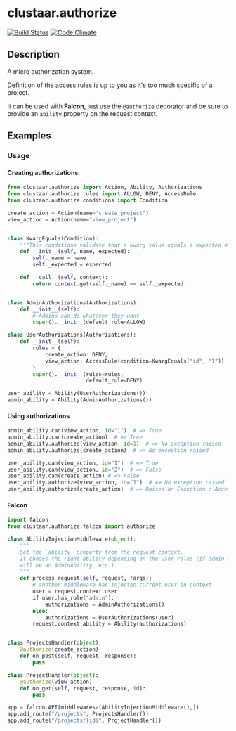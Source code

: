 # clustaar.authorize

[![Build Status](https://travis-ci.org/Clustaar/clustaar.authorize.svg?branch=master)](https://travis-ci.org/Clustaar/clustaar.authorize)
[![Code Climate](https://codeclimate.com/github/Clustaar/clustaar.authorize/badges/gpa.svg)](https://codeclimate.com/github/Clustaar/clustaar.authorize)

## Description

A micro authorization system.

Definition of the access rules is up to you as it's too much specific of a project.

It can be used with **Falcon**, just use the `@authorize` decorator and be sure to provide an `ability` property on the request context.

## Examples
### Usage
#### Creating authorizations

```python
from clustaar.authorize import Action, Ability, Authorizations
from clustaar.authorize.rules import ALLOW, DENY, AccessRule
from clustaar.authorize.conditions import Condition

create_action = Action(name="create_project")
view_action = Action(name="view_project")


class KwargEquals(Condition):
    """This conditions validate that a kwarg value equals a expected one."""
    def __init__(self, name, expected):
        self._name = name
        self._expected = expected

    def __call__(self, context):
        return context.get(self._name) == self._expected


class AdminAuthorizations(Authorizations):
    def __init__(self):
        # Admins can do whatever they want
        super().__init__(default_rule=ALLOW)

class UserAuthorizations(Authorizations):
    def __init__(self):
        rules = {
            create_action: DENY,
            view_action: AccessRule(condition=KwargEquals("id", "1"))
        }
        super().__init__(rules=rules,
                         default_rule=DENY)

user_ability = Ability(UserAuthorizations())
admin_ability = Ability(AdminAuthorizations())
```

#### Using authorizations

```python
admin_ability.can(view_action, id="1")  # => True
admin_ability.can(create_action)  # => True
admin_ability.authorize(view_action, id=1)  # => No exception raised
admin_ability.authorize(create_action)  # => No exception raised

user_ability.can(view_action, id="1")  # => True
user_ability.can(view_action, id="2")  # => False
user_ability.can(create_action) # => False
user_ability.authorize(view_action, id="1")  # => No exception raised
user_ability.authorize(create_action)  # => Raises an Exception : Access denied for create_project ({})
```

#### Falcon

```python
import falcon
from clustaar.authorize.falcon import authorize

class AbilityInjectionMiddleware(object):
    """
    Set the `ability` property from the request context.
    It choses the right ability depending on the user roles (if admin ability
    will be an AdminAbility, etc.)
    """
    def process_request(self, request, *args):
        # another middleware has injected current user in context
        user = request.context.user
        if user.has_role("admin"):
            authorizations = AdminAuthorizations()
        else:
            authorizations = UserAuthorizations(user)
        request.context.ability = Ability(authorizations)


class ProjectsHandler(object):
    @authorize(create_action)
    def on_post(self, request, response):
	    pass

class ProjectHandler(object):
    @authorize(view_action)
    def on_get(self, request, response, id):
	    pass

app = falcon.API(middlewares=(AbilityInjectionMiddleware(),))
app.add_route("/projects", ProjectsHandler())
app.add_route("/projects/{id}", ProjectHandler())
```
